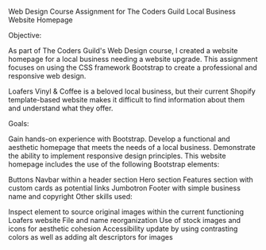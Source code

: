 Web Design Course Assignment for The Coders Guild
Local Business Website Homepage

Objective:

As part of The Coders Guild's Web Design course, I created a website homepage for a local business needing a website upgrade. This assignment focuses on using the CSS framework Bootstrap to create a professional and responsive web design.

Loafers Vinyl & Coffee is a beloved local business, but their current Shopify template-based website makes it difficult to find information about them and understand what they offer.

Goals:

Gain hands-on experience with Bootstrap.
Develop a functional and aesthetic homepage that meets the needs of a local business.
Demonstrate the ability to implement responsive design principles.
This website homepage includes the use of the following Bootstrap elements:

Buttons
Navbar within a header section
Hero section
Features section with custom cards as potential links
Jumbotron
Footer with simple business name and copyright
Other skills used:

Inspect element to source original images within the current functioning Loafers website
File and name reorganization
Use of stock images and icons for aesthetic cohesion
Accessibility update by using contrasting colors as well as adding alt descriptors for images
